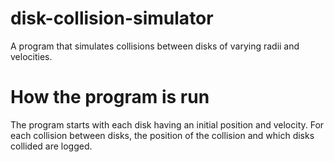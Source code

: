 # disk-collision-simulator
A program that simulates collisions between disks of varying radii and velocities.

# How the program is run
The program starts with each disk having an initial position and velocity. For each collision between disks, the position of the collision and which disks collided are logged.

